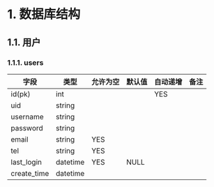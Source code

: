 # 1. 数据库结构 
## 1.1. 用户 
### 1.1.1. users
| 字段 | 类型 | 允许为空 | 默认值 | 自动递增 | 备注 |
| --- | --- | --- | --- | --- | --- |
| id(pk) | int | &nbsp; | &nbsp; | YES | &nbsp; | 
| uid | string | &nbsp; | &nbsp; | &nbsp; | &nbsp; | 
| username | string | &nbsp; | &nbsp; | &nbsp; | &nbsp; |
| password | string | &nbsp; | &nbsp; | &nbsp; | &nbsp; |
| email | string | YES | &nbsp; | &nbsp; | &nbsp; |
| tel | string | YES | &nbsp; | &nbsp; | &nbsp; |
| last_login | datetime | YES | NULL | &nbsp; | &nbsp; |
| create_time | datetime | &nbsp; | &nbsp; | &nbsp; |

